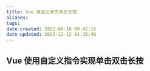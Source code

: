 ```yaml
---
title: Vue 自定义单击双击长按
aliases:
tags:
date created: 2022-08-16 09:42:15
date updated: 2022-12-12 01:36:48
---
```


## Vue 使用自定义指令实现单击双击长按
